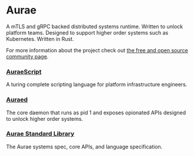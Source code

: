 # Aurae

A mTLS and gRPC backed distributed systems runtime. Written to unlock platform teams. Designed to support higher order systems such as Kubernetes. Written in Rust.

For more information about the project check out [the free and open source community page](https://github.com/aurae-runtime/community).

### [AuraeScript](https://github.com/aurae-runtime/auraescript)

A turing complete scripting language for platform infrastructure engineers.

### [Auraed](https://github.com/aurae-runtime/auraed) 

The core daemon that runs as pid 1 and exposes opionated APIs designed to unlock higher order systems.

### [Aurae Standard Library](https://github.com/aurae-runtime/api)

The Aurae systems spec, core APIs, and language specification. 




 
